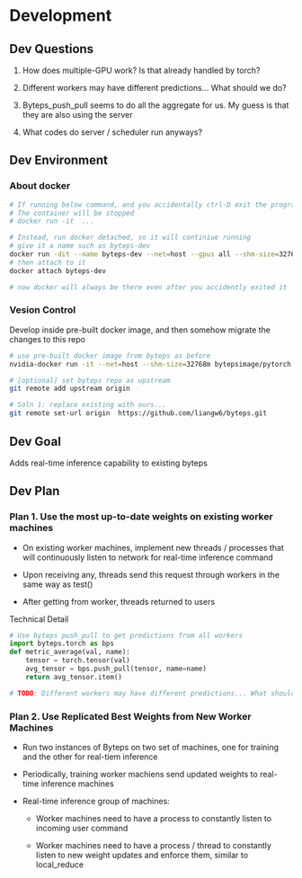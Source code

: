 # Development

## Dev Questions

1. How does multiple-GPU work? Is that already handled by torch?

2. Different workers may have different predictions... What should we do?

3. Byteps_push_pull seems to do all the aggregate for us. My guess is that they are also using the server

4. What codes do server / scheduler run anyways?

## Dev Environment

### About docker
```bash
# If running below command, and you accidentally ctrl-D exit the program
# The container will be stopped
# docker run -it  ...

# Instead, run docker detached, so it will continiue running
# give it a name such as byteps-dev
docker run -dit --name byteps-dev --net=host --gpus all --shm-size=32768m bytepsimage/worker_pytorch
# then attach to it
docker attach byteps-dev

# now docker will always be there even after you accidently exited it
```

### Vesion Control

Develop inside pre-built docker image, and then somehow migrate the changes to this repo

```bash
# use pre-built docker image from byteps as before
nvidia-docker run -it --net=host --shm-size=32768m bytepsimage/pytorch bash

# [optional] set byteps repo as upstream
git remote add upstream origin

# Soln 1: replace existing with ours...
git remote set-url origin  https://github.com/liangw6/byteps.git
```

## Dev Goal

Adds real-time inference capability to existing byteps

## Dev Plan

### Plan 1. Use the most up-to-date weights on existing worker machines

* On existing worker machines, implement new threads / processes that will continuously listen to network for real-time inference command

* Upon receiving any, threads send this request through workers in the same way as test()

* After getting from worker, threads returned to users

Technical Detail

```Python
# Use byteps push_pull to get predictions from all workers
import byteps.torch as bps
def metric_average(val, name):
    tensor = torch.tensor(val)
    avg_tensor = bps.push_pull(tensor, name=name)
    return avg_tensor.item()

# TODO: Different workers may have different predictions... What should we do?


```

### Plan 2. Use Replicated Best Weights from New Worker Machines

* Run two instances of Byteps on two set of machines, one for training and the other for real-tiem inference

* Periodically, training worker machiens send updated weights to real-time inference machines

* Real-time inference group of machines:

  * Worker machines need to have a process to constantly listen to incoming user command

  * Worker machines need to have a process / thread to constantly listen to new weight updates and enforce them, similar to local_reduce
